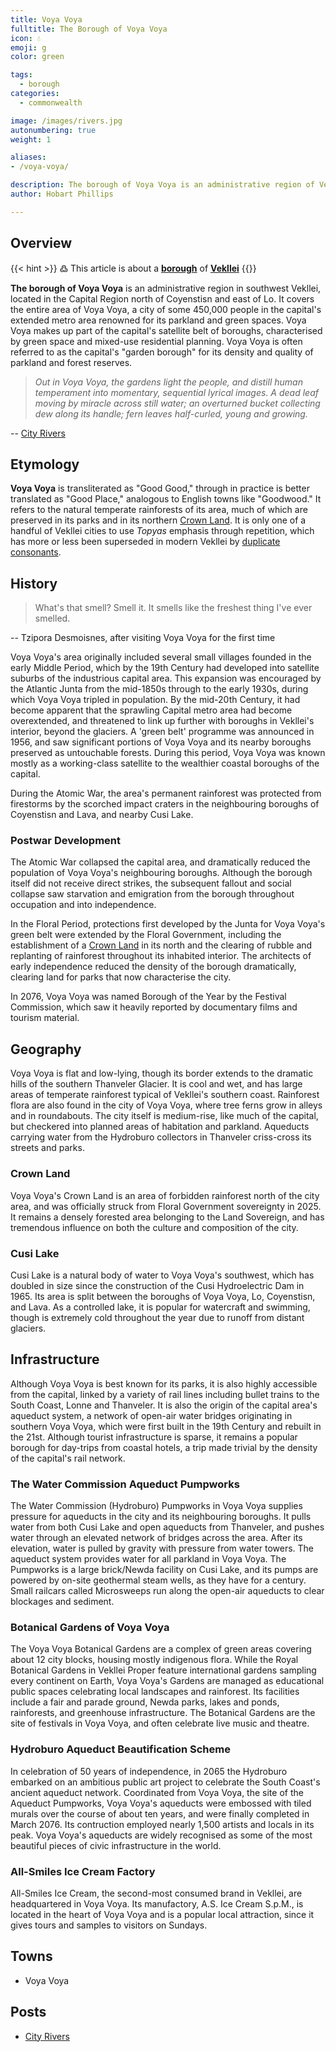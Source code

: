```yaml
---
title: Voya Voya
fulltitle: The Borough of Voya Voya
icon: 💧
emoji: g
color: green

tags: 
  - borough
categories:
  - commonwealth

image: /images/rivers.jpg
autonumbering: true
weight: 1

aliases:
- /voya-voya/

description: The borough of Voya Voya is an administrative region of Vekllei, a utopian country created by Hobart Phillips.
author: Hobart Phillips

---
```


## Overview

{{< hint >}}
߷ This article is about a [**borough**](/utopia/landscape/boroughs) of [**Vekllei**](/utopia/vekllei/)
{{</hint>}}

**The borough of Voya Voya** is an administrative region in southwest Vekllei, located in the Capital Region north of Coyenstisn and east of Lo. It covers the entire area of Voya Voya, a city of some 450,000 people in the capital's extended metro area renowned for its parkland and green spaces. Voya Voya makes up part of the capital's satellite belt of boroughs, characterised by green space and mixed-use residential planning. Voya Voya is often referred to as the capital's "garden borough" for its density and quality of parkland and forest reserves.

>*Out in Voya Voya, the gardens light the people, and distill human temperament into momentary, sequential lyrical images. A dead leaf moving by miracle across still water; an overturned bucket collecting dew along its handle; fern leaves half-curled, young and growing.*

-- [City Rivers](/posts/2021-03-27-rivers/)

## Etymology

**Voya Voya** is transliterated as "Good Good," through in practice is better translated as "Good Place," analogous to English towns like "Goodwood." It refers to the natural temperate rainforests of its area, much of which are preserved in its parks and in its northern [Crown Land](/utopia/vekllei/#administrative-divisions). It is only one of a handful of Vekllei cities to use *Topyas* emphasis through repetition, which has more or less been superseded in modern Vekllei by [duplicate consonants](/utopia/culture/language/#phonetic-reading).

## History

> What's that smell? Smell it. It smells like the freshest thing I've ever smelled.

-- Tzipora Desmoisnes, after visiting Voya Voya for the first time

Voya Voya's area originally included several small villages founded in the early Middle Period, which by the 19th Century had developed into satellite suburbs of the industrious capital area. This expansion was encouraged by the Atlantic Junta from the mid-1850s through to the early 1930s, during which Voya Voya tripled in population. By the mid-20th Century, it had become apparent that the sprawling Capital metro area had become overextended, and threatened to link up further with boroughs in Vekllei's interior, beyond the glaciers. A 'green belt' programme was announced in 1956, and saw significant portions of Voya Voya and its nearby boroughs preserved as untouchable forests. During this period, Voya Voya was known mostly as a working-class satellite to the wealthier coastal boroughs of the capital.

During the Atomic War, the area's permanent rainforest was protected from firestorms by the scorched impact craters in the neighbouring boroughs of Coyenstisn and Lava, and nearby Cusi Lake.

### Postwar Development

The Atomic War collapsed the capital area, and dramatically reduced the population of Voya Voya's neighbouring boroughs. Although the borough itself did not receive direct strikes, the subsequent fallout and social collapse saw starvation and emigration from the borough throughout occupation and into independence.

In the Floral Period, protections first developed by the Junta for Voya Voya's green belt were extended by the Floral Government, including the establishment of a [Crown Land](/utopia/vekllei/#administrative-divisions) in its north and the clearing of rubble and replanting of rainforest throughout its inhabited interior. The architects of early independence reduced the density of the borough dramatically, clearing land for parks that now characterise the city.

In 2076, Voya Voya was named Borough of the Year by the Festival Commission, which saw it heavily reported by documentary films and tourism material.

## Geography

Voya Voya is flat and low-lying, though its border extends to the dramatic hills of the southern Thanveler Glacier. It is cool and wet, and has large areas of temperate rainforest typical of Vekllei's southern coast. Rainforest flora are also found in the city of Voya Voya, where tree ferns grow in alleys and in roundabouts. The city itself is medium-rise, like much of the capital, but checkered into planned areas of habitation and parkland. Aqueducts carrying water from the Hydroburo collectors in Thanveler criss-cross its streets and parks.

### Crown Land

Voya Voya's Crown Land is an area of forbidden rainforest north of the city area, and was officially struck from Floral Government sovereignty in 2025. It remains a densely forested area belonging to the Land Sovereign, and has tremendous influence on both the culture and composition of the city.

### Cusi Lake

Cusi Lake is a natural body of water to Voya Voya's southwest, which has doubled in size since the construction of the Cusi Hydroelectric Dam in 1965. Its area is split between the boroughs of Voya Voya, Lo, Coyenstisn, and Lava. As a controlled lake, it is popular for watercraft and swimming, though is extremely cold throughout the year due to runoff from distant glaciers.

## Infrastructure

Although Voya Voya is best known for its parks, it is also highly accessible from the capital, linked by a variety of rail lines including bullet trains to the South Coast, Lonne and Thanveler. It is also the origin of the capital area's aqueduct system, a network of open-air water bridges originating in southern Voya Voya, which were first built in the 19th Century and rebuilt in the 21st. Although tourist infrastructure is sparse, it remains a popular borough for day-trips from coastal hotels, a trip made trivial by the density of the capital's rail network.

### The Water Commission Aqueduct Pumpworks

The Water Commission (Hydroburo) Pumpworks in Voya Voya supplies pressure for aqueducts in the city and its neighbouring boroughs. It pulls water from both Cusi Lake and open aqueducts from Thanveler, and pushes water through an elevated network of bridges across the area. After its elevation, water is pulled by gravity with pressure from water towers. The aqueduct system provides water for all parkland in Voya Voya. The Pumpworks is a large brick/Newda facility on Cusi Lake, and its pumps are powered by on-site geothermal steam wells, as they have for a century. Small railcars called Microsweeps run along the open-air aqueducts to clear blockages and sediment.

### Botanical Gardens of Voya Voya

The Voya Voya Botanical Gardens are a complex of green areas covering about 12 city blocks, housing mostly indigenous flora. While the Royal Botanical Gardens in Vekllei Proper feature international gardens sampling every continent on Earth, Voya Voya's Gardens are managed as educational public spaces celebrating local landscapes and rainforest. Its facilities include a fair and parade ground, Newda parks, lakes and ponds, rainforests, and greenhouse infrastructure. The Botanical Gardens are the site of festivals in Voya Voya, and often celebrate live music and theatre.

### Hydroburo Aqueduct Beautification Scheme

In celebration of 50 years of independence, in 2065 the Hydroburo embarked on an ambitious public art project to celebrate the South Coast's ancient aqueduct network. Coordinated from Voya Voya, the site of the Aqueduct Pumpworks, Voya Voya's aqueducts were embossed with tiled murals over the course of about ten years, and were finally completed in March 2076. Its contruction employed nearly 1,500 artists and locals in its peak. Voya Voya's aqueducts are widely recognised as some of the most beautiful pieces of civic infrastructure in the world.

### All-Smiles Ice Cream Factory

All-Smiles Ice Cream, the second-most consumed brand in Vekllei, are headquartered in Voya Voya. Its manufactory, A.S. Ice Cream S.p.M., is located in the heart of Voya Voya and is a popular local attraction, since it gives tours and samples to visitors on Sundays.

## Towns
- Voya Voya

## Posts
- [City Rivers](/posts/2021-03-27-rivers/)

